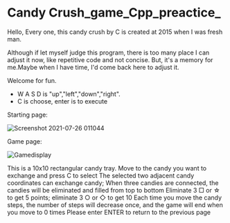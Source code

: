 # Candy Crush_game_Cpp_preactice_
Hello, Every one, this candy crush by C is created at 2015 when I was fresh man. 

Although if let myself judge this program, there is too many place I can adjust it now, like repetitive code and not concise.
But, it's a memory for me.Maybe when I have time, I'd come back here to adjust it.

Welcome for fun.


- W A S D is "up","left","down","right". 
- C is choose, enter is to execute

Starting page:

![Screenshot 2021-07-26 011044](https://user-images.githubusercontent.com/24763190/126916493-ace1f210-77fd-46ad-bf91-6ead4948bf7b.jpg)


Game page:

![Gamedisplay](https://user-images.githubusercontent.com/24763190/126916497-e6f03880-77bb-4969-8b22-db577d1209f6.jpg)


This is a 10x10 rectangular candy tray. Move to the candy you want to exchange and press C to select
The selected two adjacent candy coordinates can exchange candy;
When three candies are connected, the candies will be eliminated and filled from top to bottom
Eliminate 3 □ or ☆ to get 5 points; eliminate 3 ○ or ◇ to get 10
Each time you move the candy steps, the number of steps will decrease once, and the game will end when you move to 0 times
Please enter ENTER to return to the previous page
